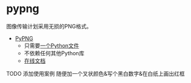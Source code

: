 # pypng

图像传输计划采用无损的PNG格式。

- [PyPNG](https://github.com/drj11/pypng/tree/main/code)
    - 只需要[一个Python文件](https://github.com/drj11/pypng/blob/main/code/png.py)
    - 不依赖任何其他Python库
    - [在线文档](https://pypng.readthedocs.io/en/latest/index.html)

TODO 添加使用案例  随便加一个叉状颜色&写个黑白数字&在白纸上画出红框

